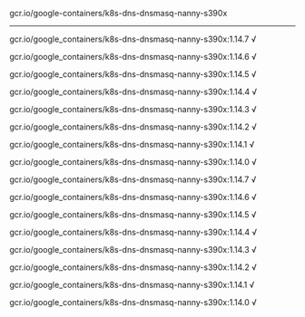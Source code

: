 gcr.io/google-containers/k8s-dns-dnsmasq-nanny-s390x 

----
gcr.io/google_containers/k8s-dns-dnsmasq-nanny-s390x:1.14.7 √

gcr.io/google_containers/k8s-dns-dnsmasq-nanny-s390x:1.14.6 √

gcr.io/google_containers/k8s-dns-dnsmasq-nanny-s390x:1.14.5 √

gcr.io/google_containers/k8s-dns-dnsmasq-nanny-s390x:1.14.4 √

gcr.io/google_containers/k8s-dns-dnsmasq-nanny-s390x:1.14.3 √

gcr.io/google_containers/k8s-dns-dnsmasq-nanny-s390x:1.14.2 √

gcr.io/google_containers/k8s-dns-dnsmasq-nanny-s390x:1.14.1 √

gcr.io/google_containers/k8s-dns-dnsmasq-nanny-s390x:1.14.0 √

gcr.io/google_containers/k8s-dns-dnsmasq-nanny-s390x:1.14.7 √

gcr.io/google_containers/k8s-dns-dnsmasq-nanny-s390x:1.14.6 √

gcr.io/google_containers/k8s-dns-dnsmasq-nanny-s390x:1.14.5 √

gcr.io/google_containers/k8s-dns-dnsmasq-nanny-s390x:1.14.4 √

gcr.io/google_containers/k8s-dns-dnsmasq-nanny-s390x:1.14.3 √

gcr.io/google_containers/k8s-dns-dnsmasq-nanny-s390x:1.14.2 √

gcr.io/google_containers/k8s-dns-dnsmasq-nanny-s390x:1.14.1 √

gcr.io/google_containers/k8s-dns-dnsmasq-nanny-s390x:1.14.0 √

